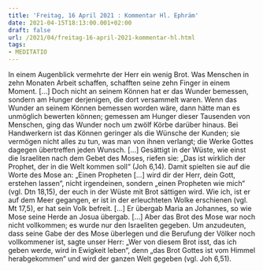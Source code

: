 ```yaml
---
title: 'Freitag, 16 April 2021 : Kommentar Hl. Ephräm'
date: 2021-04-15T18:13:00.001+02:00
draft: false
url: /2021/04/freitag-16-april-2021-kommentar-hl.html
tags: 
- MEDITATIO
---
```


In einem Augenblick vermehrte der Herr ein wenig Brot. Was Menschen in zehn Monaten Arbeit schaffen, schafften seine zehn Finger in einem Moment. \[…\] Doch nicht an seinem Können hat er das Wunder bemessen, sondern am Hunger derjenigen, die dort versammelt waren. Wenn das Wunder an seinem Können bemessen worden wäre, dann hätte man es unmöglich bewerten können; gemessen am Hunger dieser Tausenden von Menschen, ging das Wunder noch um zwölf Körbe darüber hinaus. Bei Handwerkern ist das Können geringer als die Wünsche der Kunden; sie vermögen nicht alles zu tun, was man von ihnen verlangt; die Werke Gottes dagegen übertreffen jeden Wunsch. \[…\] Gesättigt in der Wüste, wie einst die Israeliten nach dem Gebet des Moses, riefen sie: „Das ist wirklich der Prophet, der in die Welt kommen soll“ (Joh 6,14). Damit spielten sie auf die Worte des Mose an: „Einen Propheten \[…\] wird dir der Herr, dein Gott, erstehen lassen“, nicht irgendeinen, sondern „einen Propheten wie mich“ (vgl. Dtn 18,15), der euch in der Wüste mit Brot sättigen wird. Wie ich, ist er auf dem Meer gegangen, er ist in der erleuchteten Wolke erschienen (vgl. Mt 17,5), er hat sein Volk befreit. \[…\] Er übergab Maria an Johannes, so wie Mose seine Herde an Josua übergab. \[…\] Aber das Brot des Mose war noch nicht vollkommen; es wurde nur den Israeliten gegeben. Um anzudeuten, dass seine Gabe der des Mose überlegen und die Berufung der Völker noch vollkommener ist, sagte unser Herr: „Wer von diesem Brot isst, das ich geben werde, wird in Ewigkeit leben“, denn „das Brot Gottes ist vom Himmel herabgekommen“ und wird der ganzen Welt gegeben (vgl. Joh 6,51).